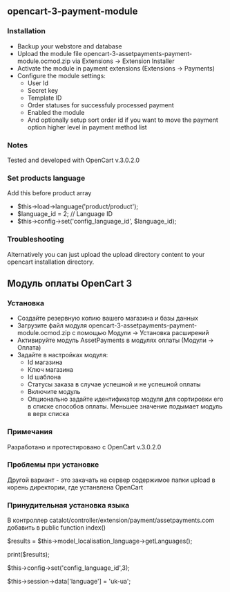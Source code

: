 ## opencart-3-payment-module

### Installation

* Backup your webstore and database
* Upload the module file opencart-3-assetpayments-payment-module.ocmod.zip via Extensions -> Extension Installer
* Activate the module in payment extensions (Extensions -> Payments)
* Configure the module settings:
  * User Id
  * Secret key
  * Template ID 
  * Order statuses for successfuly processed payment
  * Enabled the module
  * And optionally setup sort order id if you want to move the payment option higher level in payment method list
  
### Notes
Tested and developed with OpenCart v.3.0.2.0

### Set products language
Add this before product array
* $this->load->language('product/product');
* $language_id = 2; // Language ID
* $this->config->set('config_language_id', $language_id);

### Troubleshooting
Alternatively you can just upload the upload directory content to your opencart installation directory.

## Модуль оплаты OpenCart 3

### Установка
* Создайте резервную копию вашего магазина и базы данных
* Загрузите файл модуля opencart-3-assetpayments-payment-module.ocmod.zip с помощью Модули -> Установка расширений
* Активируйте модуль AssetPayments в модулях оплаты (Модули -> Оплата)
* Задайте в настройках модуля:
  * Id магазина
  * Ключ магазина
  * Id шаблона
  * Статусы заказа в случае успешной и не успешной оплаты
  * Включите модуль
  * Опционально задайте идентификатор модуля для сортировки его в списке способов оплаты. Меньшее значение подымает модуль в верх списка

### Примечания
Разработано и протестировано с OpenCart v.3.0.2.0

### Проблемы при установке
Другой вариант - это закачать на сервер содержимое папки upload в корень директoрии, где устанвлена OpenCart

### Принудительная установка языка
В контроллер catalot/controller/extension/payment/assetpayments.com добавить в public function index()

$results = $this->model_localisation_language->getLanguages();

print($results);

$this->config->set('config_language_id',3);

$this->session->data['language'] = 'uk-ua';



